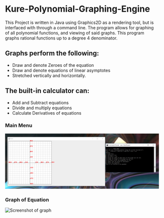 # Kure-Polynomial-Graphing-Engine
This Project is written in Java using Graphics2D as a rendering tool, but is interfaced with through a command line. 
The program allows for graphing of all polynomial functions, and viewing of said graphs.
This program graphs rational functions up to a degree 4 denominator.

## Graphs perform the following:
* Draw and denote Zeroes of the equation
* Draw and denote equations of linear asymptotes
* Stretched vertically and horizontally.

## The built-in calculator can:
* Add and Subtract equations
* Divide and multiply equations
* Calculate Derivatives of equations


### Main Menu
![Screenshot of main menu](Docs/MainMenu.PNG?raw=true "Main Menu")
### Graph of Equation
![Screenshot of graph](Docs/Graph-of-Polynomial.PNG?raw=true "Graph")
